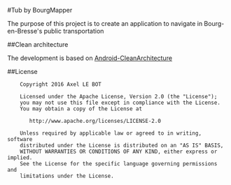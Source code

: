 #Tub by BourgMapper

The purpose of this project is to create an application to navigate in Bourg-en-Bresse's public transportation

##Clean architecture

The development is based on [Android-CleanArchitecture](https://github.com/android10/Android-CleanArchitecture)

##License

```
    Copyright 2016 Axel LE BOT

    Licensed under the Apache License, Version 2.0 (the "License");
    you may not use this file except in compliance with the License.
    You may obtain a copy of the License at

       http://www.apache.org/licenses/LICENSE-2.0

    Unless required by applicable law or agreed to in writing, software
    distributed under the License is distributed on an "AS IS" BASIS,
    WITHOUT WARRANTIES OR CONDITIONS OF ANY KIND, either express or implied.
    See the License for the specific language governing permissions and
    limitations under the License.
```